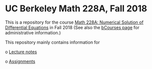 # UC Berkeley Math 228A, Fall 2018

This is a repository for the course [Math 228A: Numerical Solution of
Differential
Equations](https://math.berkeley.edu/courses/fall-2018-math-228a-001-lec)
in Fall 2018 (See also the [bCourses
page](https://bcourses.berkeley.edu/courses/1473362) for administrative
information.)

This repository mainly contains information for 

o [Lecture notes](lecture.md)

o [Assignments](assignment.md)
